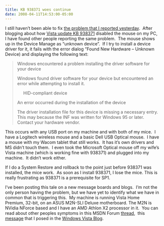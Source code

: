 ```yaml
---
title: KB 938371 woes continue
date: 2008-04-11T14:53:00-05:00
---
```

I still haven&#8217;t been able to fix [the problem that I reported yesterday](http://anotherlab.rajapet.net/2008/04/vista-update-kb938371-disabled-my-mouse.html "Vista update KB938371 disabled my mouse").  After blogging about how [Vista update KB 938371](http://support.microsoft.com/kb/938371) disabled the mouse on my PC, I have found other people reporting the same problem.  The mouse shows up in the Device Manage as &#8220;unknown device&#8221;.  If I try to install a device driver for it, it fails with th<span><span>e error dialog &#8220;Found New Hardware &#8211; Unknown Device) and displaying the following text:</span></span>

<span><span> </p> 

<blockquote>
  <p>
    Windows encountered a problem installing the driver software for your device
  </p>
  
  <p>
    Windows found driver software for your device but encountered an error while attempting to install it.
  </p>
  
  <p>
         HID-compliant device
  </p>
  
  <p>
    An error occurred during the installation of the device
  </p>
  
  <p>
    The driver installation file for this device is missing a necessary entry.  This may because the INF was written for Windows 95 or later.  Contact your hardware vendor.
  </p>
</blockquote>

<p>
  This occurs with any USB port on my machine and with both of my mice.  I have a Logitech wireless mouse and a basic Dell USB Optical mouse.  I have a mouse with my Wacom tablet that still works.  It has it&#8217;s own drivers and MS didn&#8217;t touch them.  I even took the Microsoft Optical mouse off my wife&#8217;s Vista machine (which is working fine with 938371) and plugged into my machine.  It didn&#8217;t work either.
</p>

<p>
  If I do a System Restore and rollback to the point just before 938371 was installed, the mice work.  As soon as I install 938371, I lose the mice. This is really frustrating as 938371 is a prerequisite for SP1.
</p>

<p>
  I&#8217;ve been posting this tale on a new message boards and blogs.  I&#8217;m not the only person having the problem, but we have yet to identify what we have in common that is triggering this.  My machine is running Vista Home Premium, 32-bit, on an ASUS M2N-SLI Deluxe motherboard. The M2N is NVidia NForce based and I have an AMD Athlon X2 processor in it.  You can read about other peoples symptoms in this MSDN Forum <a title="MSDN Forums » Software Development for Windows Vista » General Windows Vista Development Issues » Re: Vista bites... again" href="http://forums.microsoft.com/Forums/ShowPost.aspx?PostID=3160689&#038;SiteID=1">thread</a>,  this <a title="nV News Forums > Software Forums > Microsoft Windows XP and Vista > KB 938371 disables mouse&#8221; href=&#8221;http://www.nvnews.net/vbulletin/showthread.php?p=1624577&#8243;>thread</a> I started on an NVidia fan site, and a <a title="Windows Vista Blog: Windows Vista SP1 Update" href="http://windowsvistablog.com/blogs/windowsvista/archive/2008/04/07/windows-vista-sp1-update.aspx">message</a> that I posed in the <a href="http://windowsvistablog.com/blogs/windowsvista/default.aspx">Windows Vista Blog</a>.
</p>

<p>
  </span></span>
</p>
